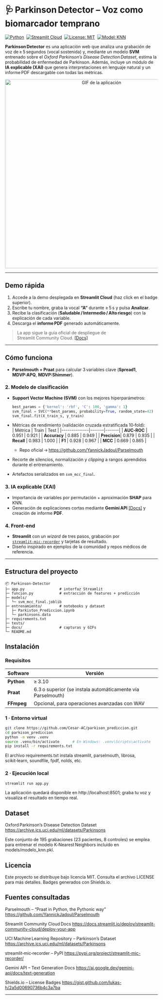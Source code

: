 # 🩺 Parkinson Detector – Voz como biomarcador temprano

[![Python](https://img.shields.io/badge/python-3.10%2B-blue)](https://www.python.org/) 
[![Streamlit Cloud](https://img.shields.io/badge/Streamlit-Cloud-success)](https://streamlit.io/cloud) 
[![License: MIT](https://img.shields.io/badge/License-MIT-yellow.svg)](LICENSE) 
[![Model: KNN](https://img.shields.io/badge/Model-KNN-blueviolet)](#cómo-funciona)

**Parkinson Detector** es una aplicación web que analiza una grabación de voz de ≥ 5 segundos (vocal sostenida) y, mediante un modelo **SVM** entrenado sobre el *Oxford Parkinson’s Disease Detection Dataset*, estima la probabilidad de enfermedad de Parkinson. Además, incluye un módulo de **IA explicable (XAI)** que genera interpretaciones en lenguaje natural y un informe PDF descargable con todas las métricas. 


<p align="center">
  <img src="docs/images/demo_workflow.gif" width="620" alt="GIF de la aplicación">
</p>

---

## Demo rápida

1. Accede a la demo desplegada en **Streamlit Cloud** (haz click en el badge superior).  
2. Escribe tu nombre, graba la vocal **“A”** durante ≥ 5 s y pulsa **Analizar**.  
3. Recibe la clasificación (**Saludable / Intermedio / Alto riesgo**) con la explicación de cada variable.  
4. Descarga el **informe PDF** generado automáticamente.  

> La app sigue la guía oficial de despliegue de Streamlit Community Cloud. [[Docs]](https://docs.streamlit.io/deploy/streamlit-community-cloud/deploy-your-app)  

---

## Cómo funciona

* **Parselmouth + Praat** para calcular 3 variables clave (**Spread1**, **MDVP:APQ**, **MDVP:Shimmer**).  

### 2. Modelo de clasificación
* **Support Vector Machine (SVM)** con los mejores hiperparámetros:  
  ```python
  best_params = {'kernel': 'rbf', 'C': 100, 'gamma': 1}
  svm_final = SVC(**best_params, probability=True, random_state=42)
  svm_final.fit(X_train_s, y_train)
  ```
* Métricas de rendimiento (validación cruzada estratificada 10‑fold):  
  | Métrica      | Train | Test  |
  |--------------|-------|-------|
  | **AUC‑ROC**  | 0.951 | 0.921 |
  | **Accuracy** | 0.885 | 0.949 |
  | **Precision**| 0.879 | 0.935 |
  | **Recall**   | 0.983 | 1.000 |
  | **F1**       | 0.928 | 0.967 |
  | **MCC**      | 0.669 | 0.865 |
 
  * Repo oficial → <https://github.com/YannickJadoul/Parselmouth>  
* Recorte de silencios, normalización y *clipping* a rangos aprendidos durante el entrenamiento.

* Artefactos serializados en `svm_mcc_final`.

### 3. IA explicable (XAI)
* Importancia de variables por permutación + aproximación **SHAP** para KNN.  
* Generación de explicaciones cortas mediante **Gemini API** [[Docs]](https://ai.google.dev/gemini-api/docs/text-generation) y creación de informe **PDF**.

### 4. Front‑end
* **Streamlit** con un *wizard* de tres pasos, grabación por [`streamlit‑mic‑recorder`](https://pypi.org/project/streamlit-mic-recorder/) y tarjetas de resultado.  
* Diseño inspirado en ejemplos de la comunidad y repos médicos de referencia.

---

## Estructura del proyecto

```text
📦 Parkinson‑Detector
├─ app.py                # interfaz Streamlit
├─ funcion.py            # extracción de features + predicción
├─ models/
│  └─ svm_mcc_final.joblib
├─ entrenamiento/        # notebooks y dataset
│  ├─ Parkiston_Prediccion.ipynb
│  └─ parkinsons.data
├─ requirements.txt
├─ tests/
├─ docs/                 # capturas y GIFs
└─ README.md

```


## Instalación

### Requisitos

| Software | Versión |
|----------|---------|
| **Python** | ≥ 3.10 |
| **Praat**  | 6.3 o superior (se instala automáticamente vía Parselmouth) |
| **FFmpeg** | Opcional, para operaciones avanzadas con WAV |

### 1 · Entorno virtual

```bash
git clone https://github.com/Cesar-AC/parkison_prediccion.git
cd parkison_prediccion
python -m venv .venv
source .venv/bin/activate      # En Windows: .venv\Scripts\activate
pip install -r requirements.txt
```
El archivo requirements.txt instala streamlit, parselmouth, librosa, scikit‑learn, soundfile, fpdf, nolds, etc.

### 2 · Ejecución local
```bash
streamlit run app.py
```
La aplicación quedará disponible en http://localhost:8501; graba tu voz y visualiza el resultado en tiempo real.

## Dataset
Oxford Parkinson’s Disease Detection Dataset
https://archive.ics.uci.edu/ml/datasets/Parkinsons

Este conjunto de 195 grabaciones (23 pacientes, 8 controles) se emplea para entrenar el modelo K‑Nearest Neighbors incluido en models/modelo_knn.pkl.

## Licencia
Este proyecto se distribuye bajo licencia MIT.
Consulta el archivo LICENSE para más detalles.
Badges generados con Shields.io.

## Fuentes consultadas

Parselmouth – “Praat in Python, the Pythonic way”
https://github.com/YannickJadoul/Parselmouth

Streamlit Community Cloud Docs
https://docs.streamlit.io/deploy/streamlit-community-cloud/deploy-your-app

UCI Machine Learning Repository – Parkinson’s Dataset
https://archive.ics.uci.edu/ml/datasets/Parkinsons

streamlit‑mic‑recorder – PyPI
https://pypi.org/project/streamlit-mic-recorder/

Gemini API – Text Generation Docs
https://ai.google.dev/gemini-api/docs/text-generation

Shields.io – License Badges
https://gist.github.com/lukas-h/2a5d00690736b4c3a7ba


---

